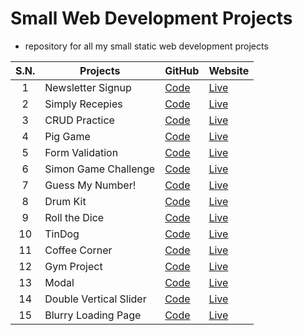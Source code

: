 # Small Web Development Projects

- repository for all my small static web development projects

| S.N. | Projects               | GitHub                                                                               | Website                                                      |
| :--: | ---------------------- | ------------------------------------------------------------------------------------ | ------------------------------------------------------------ |
|  1   | Newsletter Signup      | [Code](https://github.com/sthsuyash/Web-Projects/tree/main/Pig-Game)                 | [Live]()               |
|  2   | Simply Recepies        | [Code](https://github.com/sthsuyash/Web-Projects/tree/main/Pig-Game)                 | [Live](https://simply-recepies.netlify.app/)               |
|  3   | CRUD Practice          | [Code](https://github.com/sthsuyash/Web-Projects/tree/main/Pig-Game)                 | [Live]()               |
|  4   | Pig Game               | [Code](https://github.com/sthsuyash/Web-Projects/tree/main/Pig-Game)                 | [Live](https://pig-game-sthsuyash.netlify.app)               |
|  5   | Form Validation        | [Code](https://github.com/sthsuyash/Web-Projects/tree/main/JS_FormValidation)        | [Live](https://js-form-validation-sthsuyash.netlify.app)     |
|  6   | Simon Game Challenge   | [Code](https://github.com/sthsuyash/Web-Projects/tree/main/Simon%20Game%20Challenge) | [Live](https://simon-game-challenge-sthsuyash.netlify.app/)  |
|  7   | Guess My Number!       | [Code](https://github.com/sthsuyash/Web-Projects/tree/main/Guess-my-number)          | [Live](https://guess-my-number-sthsuyash.netlify.app)        |
|  8   | Drum Kit               | [Code](https://github.com/sthsuyash/Web-Projects/tree/main/Drum%20Kit)               | [Live](https://drum-kit-sthsuyash.netlify.app/)              |
|  9   | Roll the Dice          | [Code](https://github.com/sthsuyash/Web-Projects/tree/main/Roll%20the%20Dice)        | [Live](https://roll-the-dice-sthsuyash.netlify.app/)         |
|  10  | TinDog                 | [Code](https://github.com/sthsuyash/Web-Projects/tree/main/TinDog)                   | [Live](https://tindog-sthsuyash.netlify.app)                 |
|  11  | Coffee Corner          | [Code](https://github.com/sthsuyash/Web-Projects/tree/main/coffee-Corner)            | [Live](https://coffee-corner-sthsuyash.netlify.app)          |
|  12  | Gym Project            | [Code](https://github.com/sthsuyash/Web-Projects/tree/main/gymProject)               | [Live](https://gym-project-sthsuyash.netlify.app)            |
|  13  | Modal                  | [Code](https://github.com/sthsuyash/Web-Projects/tree/main/Modal)                    | [Live](https://modal-sthsuyash.netlify.app)                  |
|  14  | Double Vertical Slider | [Code](https://github.com/sthsuyash/Web-Projects/tree/main/Double-vertical-slider)   | [Live](https://double-vertical-slider-sthsuyash.netlify.app) |
|  15  | Blurry Loading Page    | [Code](https://github.com/sthsuyash/Web-Projects/tree/main/Blurry-Loading)           | [Live](https://blurry-loading-sthsuyash.netlify.app/)        |
